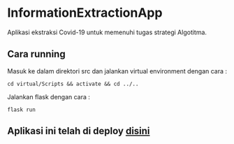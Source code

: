 # InformationExtractionApp

Aplikasi ekstraksi Covid-19 untuk memenuhi tugas strategi Algotitma.

## Cara running

Masuk ke dalam direktori src dan jalankan virtual environment dengan cara :
```
cd virtual/Scripts && activate && cd ../..
```
Jalankan flask dengan cara :
```
flask run
```

## Aplikasi ini telah di deploy [disini](https://zunanalfikri.com/FlaskApp)
